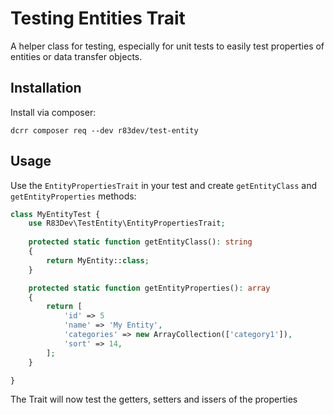 # Testing Entities Trait

A helper class for testing,
especially for unit tests to easily test properties of entities or data transfer objects.

## Installation

Install via composer:

```
dcrr composer req --dev r83dev/test-entity
```

## Usage

Use the `EntityPropertiesTrait` in your test and create `getEntityClass` and `getEntityProperties` methods:

```php
class MyEntityTest {
    use R83Dev\TestEntity\EntityPropertiesTrait;
    
    protected static function getEntityClass(): string
    {
        return MyEntity::class;
    }

    protected static function getEntityProperties(): array
    {
        return [
            'id' => 5
            'name' => 'My Entity',
            'categories' => new ArrayCollection(['category1']),
            'sort' => 14,
        ];
    }

}
```

The Trait will now test the getters, setters and issers of the properties

